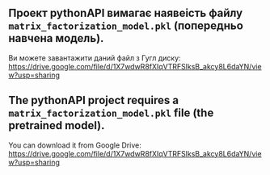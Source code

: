 Проект pythonAPI вимагає наявеість файлу ```matrix_factorization_model.pkl``` (попередньо навчена модель).
-
Ви можете завантажити даний файл з Гугл диску: https://drive.google.com/file/d/1X7wdwR8fXIqVTRFSlksB_akcy8L6daYN/view?usp=sharing

The pythonAPI project requires a ```matrix_factorization_model.pkl``` file (the pretrained model). 
-
You can download it from Google Drive: https://drive.google.com/file/d/1X7wdwR8fXIqVTRFSlksB_akcy8L6daYN/view?usp=sharing
